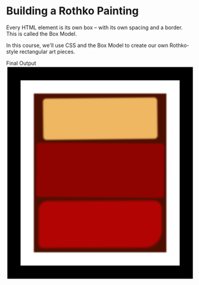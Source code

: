 # Building a Rothko Painting

Every HTML element is its own box – with its own spacing and a border. This is called the Box Model.

In this course, we'll use CSS and the Box Model to create our own Rothko-style rectangular art pieces.

Final Output
![Rothko Painting](./final.PNG "Rothko Painting")
